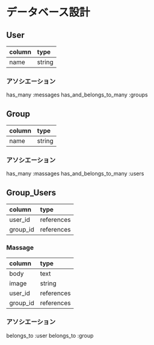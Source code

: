 # データベース設計
## User
|column|type  |
|:-----|:-----|
|name  |string|

### アソシエーション
has\_many :messages
has\_and\_belongs\_to\_many :groups

## Group
|column|type  |
|:-----|:-----|
|name  |string|

### アソシエーション
has\_many :massages
has\_and\_belongs\_to\_many :users

## Group\_Users
|column   |type      |
|:--------|:---------|
|user\_id |references|
|group\_id|references|

### Massage
|column   |type      |
|:--------|:---------|
|body     |text      |
|image    |string    |
|user\_id |references|
|group\_id|references|

### アソシエーション
belongs\_to :user
belongs\_to :group




